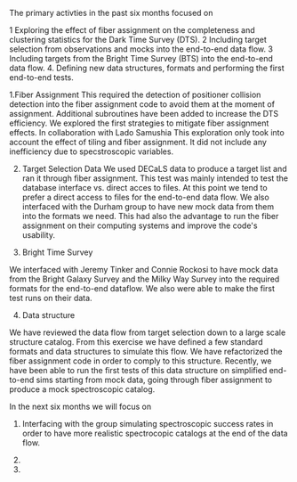 The primary activties in the past six months focused on

1 Exploring the effect of fiber assignment on the completeness and
clustering statistics for the Dark Time Survey (DTS).
2 Including target selection from observations and mocks into the
end-to-end data flow.
3 Including targets from the Bright Time Survey (BTS) into the
end-to-end data flow.
4. Defining new data structures, formats and performing the first
end-to-end tests. 


1.Fiber Assignment
This required the detection of positioner collision detection into the
fiber assignment code to avoid them at the moment of
assignment. Additional subroutines have been added to increase the DTS
efficiency.
We explored the first strategies to mitigate fiber assignment effects.
In collaboration with Lado Samushia 
This exploration only took into account the effect of tiling and fiber
assignment. It did not include any inefficiency due to specstroscopic
variables.


2. Target Selection Data
We used DECaLS data to produce a target list and ran it through fiber
assignment. This test was mainly intended to test the database
interface vs. direct acces to files. At this point we tend to prefer a
direct access to files for the end-to-end data flow.
We also interfaced with the Durham group to have new mock data from
them into the formats we need. This had also the advantage to run
the fiber assignment on their computing systems and improve the code's
usability.

3. Bright Time Survey

We interfaced with Jeremy Tinker and Connie Rockosi to have mock
data from the Bright Galaxy Survey and the Milky Way Survey into
the required formats for the end-to-end dataflow. We also were able to
make the first test runs on their data.

4. Data structure

We have reviewed the data flow from target selection down to a large
scale structure catalog. From this exercise we have defined a few
standard formats and data structures to simulate this flow. We have
refactorized the fiber assignment code in order to comply to this
structure. Recently, we have been able to run the first tests of this
data structure on simplified end-to-end sims starting from mock data,
going through fiber assignment to produce a mock spectroscopic
catalog. 

In the next six months we will focus on

1. Interfacing with the group simulating spectroscopic success rates
in order to have more realistic spectrocopic catalogs at the end of
the data flow.

2. 

3. 